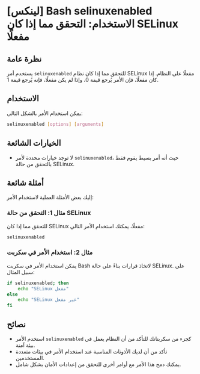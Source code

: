 # [لينكس] Bash selinuxenabled الاستخدام: التحقق مما إذا كان SELinux مفعلًا

## نظرة عامة
يستخدم أمر `selinuxenabled` للتحقق مما إذا كان نظام SELinux مفعلًا على النظام. إذا كان مفعلًا، فإن الأمر يُرجع قيمة 0، وإذا لم يكن مفعلًا، فإنه يُرجع قيمة 1.

## الاستخدام
يمكن استخدام الأمر بالشكل التالي:

```bash
selinuxenabled [options] [arguments]
```

## الخيارات الشائعة
- لا توجد خيارات محددة لأمر `selinuxenabled`، حيث أنه أمر بسيط يقوم فقط بالتحقق من حالة SELinux.

## أمثلة شائعة
إليك بعض الأمثلة العملية لاستخدام الأمر:

### مثال 1: التحقق من حالة SELinux
للتحقق مما إذا كان SELinux مفعلًا، يمكنك استخدام الأمر التالي:

```bash
selinuxenabled
```

### مثال 2: استخدام الأمر في سكربت
يمكن استخدام الأمر في سكربت Bash لاتخاذ قرارات بناءً على حالة SELinux. على سبيل المثال:

```bash
if selinuxenabled; then
    echo "SELinux مفعل"
else
    echo "SELinux غير مفعل"
fi
```

## نصائح
- استخدم الأمر `selinuxenabled` كجزء من سكربتاتك للتأكد من أن النظام يعمل في بيئة آمنة.
- تأكد من أن لديك الأذونات المناسبة عند استخدام الأمر في بيئات متعددة المستخدمين.
- يمكنك دمج هذا الأمر مع أوامر أخرى للتحقق من إعدادات الأمان بشكل شامل.